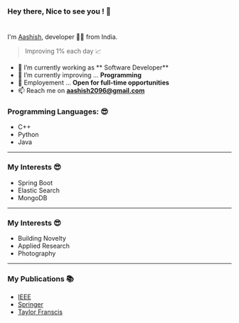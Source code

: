### Hey there, Nice to see you !  👋

# 
I'm [Aashish], developer 🧑‍💻 from India.
> Improving 1% each day 📈


- 🔭 I’m currently working as ** Software Developer** 
- 🌱 I’m currently improving ... **Programming**
- 💬 Employement ... **Open for full-time opportunities**
- 📫 Reach me on **<a href="mailto:aashish2096@gmail.com">aashish2096@gmail.com</a>**

### Programming Languages: 😎
<ul>
<li>C++ </li>
<li>Python </li>
<li>Java</li>
</ul>
<hr>

### My Interests 😎
<ul>
<li>Spring Boot </li>
<li>Elastic Search </li>
<li>MongoDB</li>
</ul>
<hr>

### My Interests 😎
- Building Novelty
- Applied Research 
- Photography 

<hr>

### My Publications 📚 
- [IEEE]
- [Springer]
- [Taylor Franscis]


<!--
**aashish-2096/aashish-2096** is a ✨ _special_ ✨ repository because its `README.md` (this file) appears on your GitHub profile.

Here are some ideas to get you started:

- 🔭 I’m currently working on ...
- 🌱 I’m currently learning ...
- 👯 I’m looking to collaborate on ...
- 🤔 I’m looking for help with ...
- 💬 Ask me about ...
- 📫 How to reach me: ...
- 😄 Pronouns: ...
- ⚡ Fun fact: ...
-->

[Aashish]:(https://aashish-2096.github.io)
[IEEE]:(https://ieeexplore.ieee.org/abstract/document/9619283)
[Springer]:(https://link.springer.com/chapter/10.1007/978-981-13-9574-1_2)
[Taylor Franscis]:(https://www.taylorfrancis.com/chapters/edit/10.1201/9780367821555-12/improved-two-factor-authentication-scheme-tmis-based-dual-biometrics-aashish-kumar-preeti-chandrakar-rifaqat-ali?context=ubx&refId=bc600d80-aec7-4089-8524-b25fa9ad31df)
